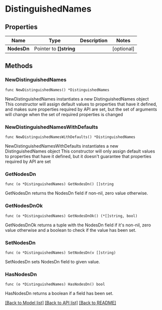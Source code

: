 # DistinguishedNames

## Properties

Name | Type | Description | Notes
------------ | ------------- | ------------- | -------------
**NodesDn** | Pointer to **[]string** |  | [optional] 

## Methods

### NewDistinguishedNames

`func NewDistinguishedNames() *DistinguishedNames`

NewDistinguishedNames instantiates a new DistinguishedNames object
This constructor will assign default values to properties that have it defined,
and makes sure properties required by API are set, but the set of arguments
will change when the set of required properties is changed

### NewDistinguishedNamesWithDefaults

`func NewDistinguishedNamesWithDefaults() *DistinguishedNames`

NewDistinguishedNamesWithDefaults instantiates a new DistinguishedNames object
This constructor will only assign default values to properties that have it defined,
but it doesn't guarantee that properties required by API are set

### GetNodesDn

`func (o *DistinguishedNames) GetNodesDn() []string`

GetNodesDn returns the NodesDn field if non-nil, zero value otherwise.

### GetNodesDnOk

`func (o *DistinguishedNames) GetNodesDnOk() (*[]string, bool)`

GetNodesDnOk returns a tuple with the NodesDn field if it's non-nil, zero value otherwise
and a boolean to check if the value has been set.

### SetNodesDn

`func (o *DistinguishedNames) SetNodesDn(v []string)`

SetNodesDn sets NodesDn field to given value.

### HasNodesDn

`func (o *DistinguishedNames) HasNodesDn() bool`

HasNodesDn returns a boolean if a field has been set.


[[Back to Model list]](../README.md#documentation-for-models) [[Back to API list]](../README.md#documentation-for-api-endpoints) [[Back to README]](../README.md)


